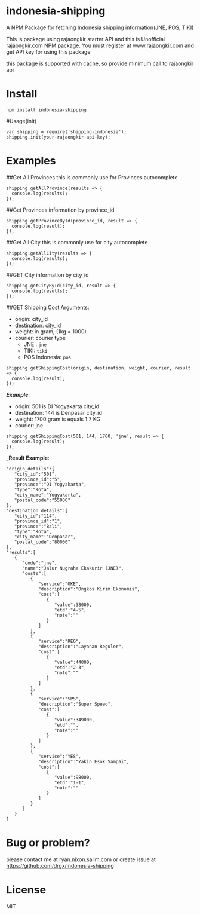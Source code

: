 # indonesia-shipping

A NPM Package for fetching Indonesia shipping information(JNE, POS, TIKI)

This is package using rajaongkir starter API and this is Unofficial rajaongkir.com NPM package.
You must register at www.rajaongkir.com and get API key for using this package

this package is supported with cache, so provide minimum call to rajaongkir api
# Install

`npm install indonesia-shipping`

#Usage(init)
```
var shipping = require('shipping-indonesia');
shipping.init(your-rajaongkir-api-key);

```

# Examples

##Get All Provinces
this is commonly use for Provinces autocomplete
```
shipping.getAllProvince(results => {
  console.log(results);
});
```

##Get Provinces information by province_id
```
shipping.getProvinceById(province_id, result => {
  console.log(result);
});
```

##Get All City
this is commonly use for city autocomplete
```
shipping.getAllCity(results => {
  console.log(results);
});
```

##GET City information by city_id
```
shipping.getCityById(city_id, result => {
  console.log(results);
});
```

##GET Shipping Cost
Arguments:
* origin: city_id
* destination: city_id
* weight: in gram, (1kg = 1000)
* courier: courier type
  * JNE : `jne`
  * TIKI: `tiki`
  * POS Indonesia:  `pos`

```
shipping.getShippingCost(origin, destination, weight, courier, result => {
  console.log(result);
});
```
___Example___:
* origin: 501 is DI Yogyakarta city_id
* destination: 144 is Denpasar city_id
* weight: 1700 gram is equals 1.7 KG
* courier: jne
```
shipping.getShippingCost(501, 144, 1700, 'jne', result => {
  console.log(result);
});
```

___Result Example__:
```
"origin_details":{
   "city_id":"501",
   "province_id":"5",
   "province":"DI Yogyakarta",
   "type":"Kota",
   "city_name":"Yogyakarta",
   "postal_code":"55000"
},
"destination_details":{
   "city_id":"114",
   "province_id":"1",
   "province":"Bali",
   "type":"Kota",
   "city_name":"Denpasar",
   "postal_code":"80000"
},
"results":[
   {
      "code":"jne",
      "name":"Jalur Nugraha Ekakurir (JNE)",
      "costs":[
         {
            "service":"OKE",
            "description":"Ongkos Kirim Ekonomis",
            "cost":[
               {
                  "value":38000,
                  "etd":"4-5",
                  "note":""
               }
            ]
         },
         {
            "service":"REG",
            "description":"Layanan Reguler",
            "cost":[
               {
                  "value":44000,
                  "etd":"2-3",
                  "note":""
               }
            ]
         },
         {
            "service":"SPS",
            "description":"Super Speed",
            "cost":[
               {
                  "value":349000,
                  "etd":"",
                  "note":""
               }
            ]
         },
         {
            "service":"YES",
            "description":"Yakin Esok Sampai",
            "cost":[
               {
                  "value":98000,
                  "etd":"1-1",
                  "note":""
               }
            ]
         }
      ]
   }
]

```
# Bug or problem?
please contact me at ryan.nixon.salim.com
or create issue at https://github.com/drgx/indonesia-shipping
# License
MIT
